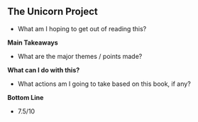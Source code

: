 ## The Unicorn Project
- What am I hoping to get out of reading this?
 
**Main Takeaways**
- What are the major themes / points made?

**What can I do with this?**
- What actions am I going to take based on this book, if any?

**Bottom Line**
- 7.5/10
<!--stackedit_data:
eyJoaXN0b3J5IjpbLTIwNDMzMDc2NV19
-->